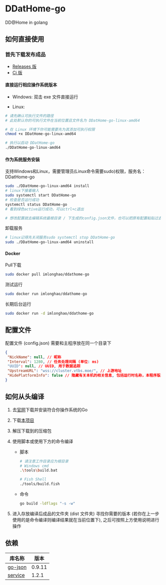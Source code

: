 # DDatHome-go

DD@Home in golang

## 如何直接使用

### 首先下载发布成品

* [Releases 版](https://github.com/dd-center/DDatHome-go/releases)
* [Ci 版](https://github.com/dd-center/DDatHome-go/actions/workflows/go.yml)

#### 直接运行相应操作系统版本

* Windows: 双击 exe 文件直接运行

* Linux:

```sh
# 请先确认可执行文件的路径
# 此处默认你的可执行文件在当前位置且文件名为 DDatHome-go-linux-amd64

# 在 Linux 环境下你可能需要先为其添加可执行权限
chmod +x DDatHome-go-linux-amd64

# 执行以启动 DDatHome-go
./DDatHome-go-linux-amd64
```

#### 作为系统服务安装

支持Windows和Linux，需要管理员(Linux命令需要sudo)权限，服务名：DDatHome-go

```sh
sudo ./DDatHome-go-linux-amd64 install
# linux下接着输入
sudo systemctl start DDatHome-go  
# 检查是否运行成功
systemctl status DDatHome-go
# 看到绿色active运行成功，可以ctrl+c退出

# 想改配置就去编辑系统最根目录 / 下生成的config.json文件，也可以把原有配置粘贴过去

```

卸载服务

```sh
# linux记得先关闭服务sudo systemctl stop DDatHome-go
sudo ./DDatHome-go-linux-amd64 uninstall
```

#### Docker

Pull下载

```sh
sudo docker pull imlonghao/ddathome-go
```

测试运行

```sh
sudo docker run imlonghao/ddathome-go
```

长期后台运行

```sh
sudo docker run -d imlonghao/ddathome-go
```

## 配置文件

配置文件 (config.json) 需要和主程序放在同一个目录下

```json
{
 "NickName": null, // 昵称
 "Interval": 1280, // 任务处理间隔 (单位: ms)
 "UUID": null, // UUID, 用于数据追踪
 "UpstreamURL": "wss://cluster.vtbs.moe/", // 上游地址
 "HidePlatformInfo": false // 隐藏有关本机的相关信息, 包括运行时名称，本程序版本与平台名
}
```

## 如何从头编译

1. 去[官网](https://go.dev/dl/)下载并安装符合你操作系统的Go
2. 下载[本项目](https://github.com/dd-center/DDatHome-go/archive/refs/heads/master.zip)
3. 解压下载到的压缩包
4. 使用脚本或使用下方的命令编译
   * 脚本

      ```sh
      # 请注意工作目录应为根目录
      # Windows cmd
      .\tools\build.bat

      # Fish Shell
      ./tools/build.fish
      ```

   * 命令

      ```sh
      go build -ldflags "-s -w"
      ```

5. 进入存放编译后成品的文件夹 (dist 文件夹) 寻找你需要的版本 (若你在上一步使用的是命令编译则编译结果就在当前位置下), 之后可按照上方使用说明进行操作

## 依赖

|库名称                                          |版本   |
|-----------------------------------------------|------|
|[go-json](https://github.com/goccy/go-json)    |0.9.11|
|[service](https://github.com/kardianos/service)|1.2.1 |
